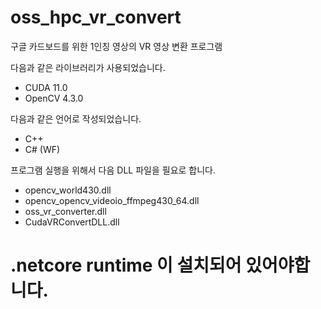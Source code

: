 # oss_hpc_vr_convert

구글 카드보드를 위한 1인칭 영상의 VR 영상 변환 프로그램

다음과 같은 라이브러리가 사용되었습니다.

* CUDA 11.0
* OpenCV 4.3.0

다음과 같은 언어로 작성되었습니다.

* C++
* C# (WF)

프로그램 실행을 위해서 다음 DLL 파일을 필요로 합니다.
* opencv_world430.dll
* opencv_opencv_videoio_ffmpeg430_64.dll
* oss_vr_converter.dll
* CudaVRConvertDLL.dll

# .netcore runtime 이 설치되어 있어야합니다.

